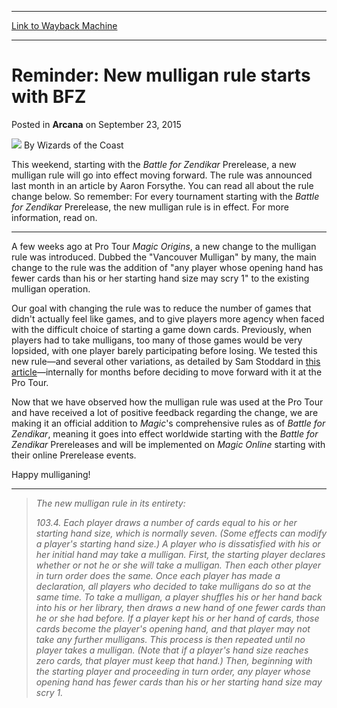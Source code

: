 
---
[Link to Wayback Machine](https://web.archive.org/web/20210502134017/https://magic.wizards.com/en/articles/archive/arcana/rappel%C2%A0-nouvelle-r%C3%A8gle-du-mulligan-%C3%A0-partir-de-bfz-2015-09-23)

[_metadata_:author]:- "Wizards of the Coast"
[_metadata_:description]:- "This weekend, starting with the Battle for Zendikar Prerelease, a new mulligan rule goes into effect."
[_metadata_:generator]:- "Drupal 7 (http://drupal.org)"
[_metadata_:node]:- "709491"
[_metadata_:publish_date]:- "2015-09-23"
[_metadata_:source]:- "div-main-content"
[_metadata_:title]:- "Reminder: New mulligan rule starts with BFZ"
[_metadata_:wayback_capture_timestamp]:- "2021-05-02 13:40:17"
[_metadata_:wayback_raw_url]:- "https://web.archive.org/web/20210502134017id_/https://magic.wizards.com/en/articles/archive/arcana/rappel%C2%A0-nouvelle-r%C3%A8gle-du-mulligan-%C3%A0-partir-de-bfz-2015-09-23"
[_metadata_:wayback_url]:- "https://magic.wizards.com/en/articles/archive/arcana/rappel%C2%A0-nouvelle-r%C3%A8gle-du-mulligan-%C3%A0-partir-de-bfz-2015-09-23"
---


Reminder: New mulligan rule starts with BFZ
===========================================



 Posted in **Arcana**
 on September 23, 2015 






![](https://media.magic.wizards.com/styles/auth_small/public/images/person/wizards_author.jpg)
By Wizards of the Coast











This weekend, starting with the *Battle for Zendikar* Prerelease, a new mulligan rule will go into effect moving forward. The rule was announced last month in an article by Aaron Forsythe. You can read all about the rule change below. So remember: For every tournament starting with the *Battle for Zendikar*  Prerelease, the new mulligan rule is in effect. For more information, read on.




---

A few weeks ago at Pro Tour *Magic Origins*, a new change to the mulligan rule was introduced. Dubbed the "Vancouver Mulligan" by many, the main change to the rule was the addition of "any player whose opening hand has fewer cards than his or her starting hand size may scry 1" to the existing mulligan operation.


Our goal with changing the rule was to reduce the number of games that didn't actually feel like games, and to give players more agency when faced with the difficult choice of starting a game down cards. Previously, when players had to take mulligans, too many of those games would be very lopsided, with one player barely participating before losing. We tested this new rule—and several other variations, as detailed by Sam Stoddard in [this article](http://magic.wizards.com/en/articles/archive/latest-developments/mulligans-2015-08-07)—internally for months before deciding to move forward with it at the Pro Tour.


Now that we have observed how the mulligan rule was used at the Pro Tour and have received a lot of positive feedback regarding the change, we are making it an official addition to *Magic*'s comprehensive rules as of *Battle for Zendikar*, meaning it goes into effect worldwide starting with the *Battle for Zendikar* Prereleases and will be implemented on *Magic Online* starting with their online Prerelease events.


Happy mulliganing!




---


> 
> *The new mulligan rule in its entirety:*
> 
> 
> *103.4. Each player draws a number of cards equal to his or her starting hand size, which is normally seven. (Some effects can modify a player's starting hand size.) A player who is dissatisfied with his or her initial hand may take a mulligan. First, the starting player declares whether or not he or she will take a mulligan. Then each other player in turn order does the same. Once each player has made a declaration, all players who decided to take mulligans do so at the same time. To take a mulligan, a player shuffles his or her hand back into his or her library, then draws a new hand of one fewer cards than he or she had before. If a player kept his or her hand of cards, those cards become the player's opening hand, and that player may not take any further mulligans. This process is then repeated until no player takes a mulligan. (Note that if a player's hand size reaches zero cards, that player must keep that hand.) Then, beginning with the starting player and proceeding in turn order, any player whose opening hand has fewer cards than his or her starting hand size may scry 1.*
> 
> 
> 







